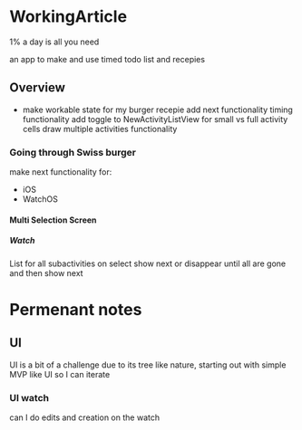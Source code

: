 # WorkingArticle
1% a day is all you need

an app to make and use timed todo list and recepies


## Overview

- make workable state for my burger recepie
    add next functionality
    timing functionality
    add toggle to NewActivityListView for small vs full activity cells
    draw multiple activities functionality

### Going through Swiss burger
make next functionality for:
- iOS
- WatchOS

#### Multi Selection Screen

##### Watch
List for all subactivities on select show next or disappear until all are gone and then show next







# Permenant notes

## UI
UI is a bit of a challenge due to its tree like nature, starting out with 
simple MVP like UI so I can iterate

### UI watch
can I do edits and creation on the watch
